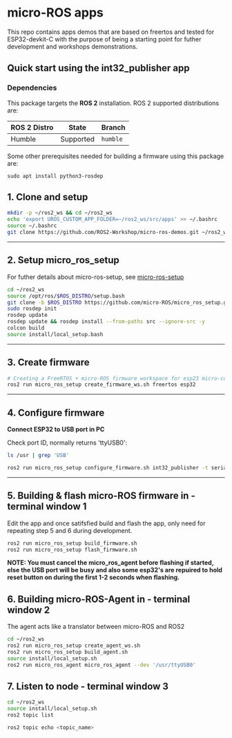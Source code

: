# micro-ROS apps

This repo contains apps demos that are based on freertos and tested for ESP32-devkit-C with the purpose of being a starting point for futher development and workshops demonstrations.


## Quick start using the int32_publisher app


### Dependencies

This package targets the **ROS 2** installation. ROS 2 supported distributions are:

| ROS 2 Distro | State     | Branch     |
| ------------ | --------- | ---------- |
| Humble       | Supported | `humble`     |

Some other prerequisites needed for building a firmware using this package are:

```
sudo apt install python3-rosdep
```
## 1. Clone and setup
```bash
mkdir -p ~/ros2_ws && cd ~/ros2_ws
echo 'export UROS_CUSTOM_APP_FOLDER=~/ros2_ws/src/apps' >> ~/.bashrc
source ~/.bashrc
git clone https://github.com/ROS2-Workshop/micro-ros-demos.git ~/ros2_ws/src/apps
```

---
 
## 2. Setup micro_ros_setup 

For futher details about micro-ros-setup, see [micro-ros-setup](https://github.com/micro-ROS/micro_ros_setup)

```bash
cd ~/ros2_ws
source /opt/ros/$ROS_DISTRO/setup.bash
git clone -b $ROS_DISTRO https://github.com/micro-ROS/micro_ros_setup.git src/micro_ros_setup
sudo rosdep init
rosdep update
rosdep update && rosdep install --from-paths src --ignore-src -y
colcon build
source install/local_setup.bash
```
---

## 3. Create firmware
```bash
# Creating a FreeRTOS + micro-ROS firmware workspace for esp23 micro-controller
ros2 run micro_ros_setup create_firmware_ws.sh freertos esp32
```

---

## 4. Configure firmware

**Connect ESP32 to USB port in PC** 

Check port ID, normally returns 'ttyUSB0':

```bash
ls /usr | grep 'USB'
```

```bash
ros2 run micro_ros_setup configure_firmware.sh int32_publisher -t serial --dev '/usr/ttyUSB0'
```

---

## 5. Building & flash micro-ROS firmware in - terminal window 1

Edit the app and once satifsfied build and flash the app, only need for repeating step 5 and 6 during development.

```bash
ros2 run micro_ros_setup build_firmware.sh
ros2 run micro_ros_setup flash_firmware.sh
```
**NOTE: You must cancel the micro_ros_agent before flashing if started, else the USB port will be busy and also some esp32's are repuired to hold reset button on during the first 1-2 seconds when flashing.**


## 6. Building micro-ROS-Agent in - terminal window 2
The agent acts like a translator between micro-ROS and ROS2

```bash
cd ~/ros2_ws
ros2 run micro_ros_setup create_agent_ws.sh
ros2 run micro_ros_setup build_agent.sh
source install/local_setup.sh
ros2 run micro_ros_agent micro_ros_agent --dev '/usr/ttyUSB0'
```

## 7. Listen to node - terminal window 3

```bash
cd ~/ros2_ws
source install/local_setup.sh
ros2 topic list
```

```bash
ros2 topic echo <topic_name>
```
